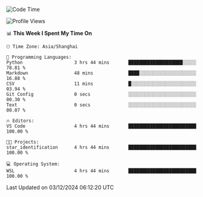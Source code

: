 <!--START_SECTION:waka-->
![Code Time](http://img.shields.io/badge/Code%20Time-2%2C134%20hrs%2012%20mins-blue)

![Profile Views](http://img.shields.io/badge/Profile%20Views-2-blue)

📊 **This Week I Spent My Time On** 

```text
🕑︎ Time Zone: Asia/Shanghai

💬 Programming Languages: 
Python                   3 hrs 44 mins       ████████████████████░░░░░   78.81 % 
Markdown                 48 mins             ████░░░░░░░░░░░░░░░░░░░░░   16.88 % 
CSV                      11 mins             █░░░░░░░░░░░░░░░░░░░░░░░░   03.94 % 
Git Config               0 secs              ░░░░░░░░░░░░░░░░░░░░░░░░░   00.30 % 
Text                     0 secs              ░░░░░░░░░░░░░░░░░░░░░░░░░   00.07 % 

🔥 Editors: 
VS Code                  4 hrs 44 mins       █████████████████████████   100.00 % 

🐱‍💻 Projects: 
star_identification      4 hrs 44 mins       █████████████████████████   100.00 % 

💻 Operating System: 
WSL                      4 hrs 44 mins       █████████████████████████   100.00 % 
```


 Last Updated on 03/12/2024 06:12:20 UTC
<!--END_SECTION:waka-->
